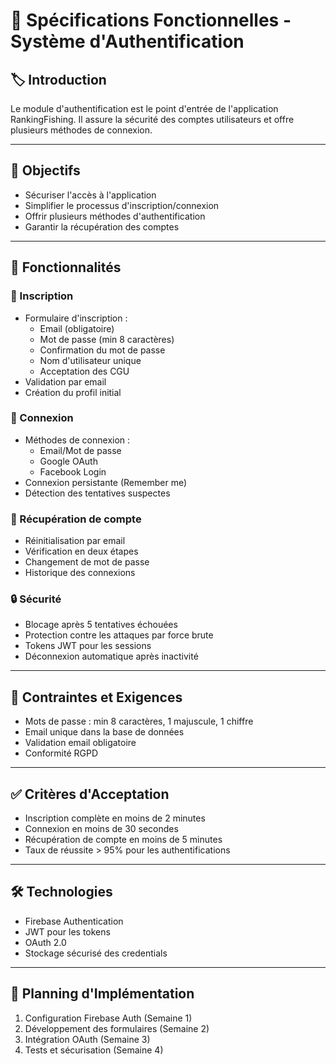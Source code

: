 # 📄 Spécifications Fonctionnelles - Système d'Authentification

## 🏷️ Introduction

Le module d'authentification est le point d'entrée de l'application RankingFishing. Il assure la sécurité des comptes utilisateurs et offre plusieurs méthodes de connexion.

---

## 🎯 Objectifs

- Sécuriser l'accès à l'application
- Simplifier le processus d'inscription/connexion
- Offrir plusieurs méthodes d'authentification
- Garantir la récupération des comptes

---

## 🔑 Fonctionnalités

### 📌 Inscription

- Formulaire d'inscription :
  - Email (obligatoire)
  - Mot de passe (min 8 caractères)
  - Confirmation du mot de passe
  - Nom d'utilisateur unique
  - Acceptation des CGU
- Validation par email
- Création du profil initial

### 📱 Connexion

- Méthodes de connexion :
  - Email/Mot de passe
  - Google OAuth
  - Facebook Login
- Connexion persistante (Remember me)
- Détection des tentatives suspectes

### 🔄 Récupération de compte

- Réinitialisation par email
- Vérification en deux étapes
- Changement de mot de passe
- Historique des connexions

### 🔒 Sécurité

- Blocage après 5 tentatives échouées
- Protection contre les attaques par force brute
- Tokens JWT pour les sessions
- Déconnexion automatique après inactivité

---

## 📌 Contraintes et Exigences

- Mots de passe : min 8 caractères, 1 majuscule, 1 chiffre
- Email unique dans la base de données
- Validation email obligatoire
- Conformité RGPD

---

## ✅ Critères d'Acceptation

- Inscription complète en moins de 2 minutes
- Connexion en moins de 30 secondes
- Récupération de compte en moins de 5 minutes
- Taux de réussite > 95% pour les authentifications

---

## 🛠️ Technologies

- Firebase Authentication
- JWT pour les tokens
- OAuth 2.0
- Stockage sécurisé des credentials

---

## 📅 Planning d'Implémentation

1. Configuration Firebase Auth (Semaine 1)
2. Développement des formulaires (Semaine 2)
3. Intégration OAuth (Semaine 3)
4. Tests et sécurisation (Semaine 4) 